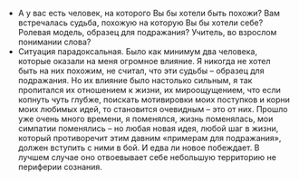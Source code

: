 - А у вас есть человек, на которого Вы бы хотели быть похожи? Вам встречалась судьба, похожую на которую Вы бы хотели себе? Ролевая модель, образец для подражания? Учитель, во взрослом понимании слова?
- Ситуация парадоксальная. Было как минимум два человека, которые оказали на меня огромное влияние. Я никогда не хотел быть на них похожим, не считал, что эти судьбы – образец для подражания. Но их влияние было настолько сильным, я так пропитался их отношением к жизни, их мироощущением, что если копнуть чуть глубже, поискать мотивировки моих поступков и корни моих любимых идей, то становится очевидным – это от них. Прошло уже очень много времени, я поменялся, жизнь поменялась, мои симпатии поменялись – но любая новая идея, любой шаг в жизни, который противоречит этим давним «примерам для подражания», должен вступить с ними в бой. И едва ли новое побеждает. В лучшем случае оно отвоевывает себе небольшую территорию не периферии сознания.